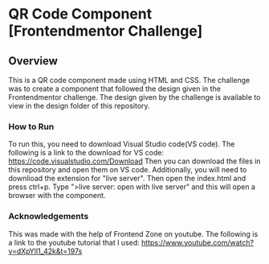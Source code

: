 # QR Code Component [Frontendmentor Challenge]

## Overview

This is a QR code component made using HTML and CSS. The challenge was to create a component that followed the design given in the Frontendmentor challenge. The design given by the challenge is available to view in the design folder of this repository. 

### How to Run

To run this, you need to download Visual Studio code(VS code). The following is a link to the download for VS code: 
https://code.visualstudio.com/Download
Then you can download the files in this repository and open them on VS code. Additionally, you will need to downlioad the extension for "live server". Then open the index.html and press ctrl+p. Type ">live server: open with live server" and this will open a browser with the component. 

### Acknowledgements

This was made with the help of Frontend Zone on youtube. The following is a link to the youtube tutorial that I used: 
https://www.youtube.com/watch?v=dXpYll1_42k&t=197s